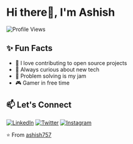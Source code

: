 # Hi there👋, I'm Ashish

![Profile Views](https://komarev.com/ghpvc/?username=ashish757&color=blue)

<!--
## 🚀 About Me

🎓 I'm a [Your Role/Title]  
💼 Currently working on: [Current Project/Job]  
🧠 Learning: [What you're currently learning]  
📫 Reach me at: ashishrajsingh75@gmail.com  
🌐 Portfolio: [Link to your portfolio or blog]/

-->
<!--
## 🛠️ Languages and Tools

![JavaScript](https://img.shields.io/badge/-JavaScript-black?style=flat-square&logo=javascript)
![React](https://img.shields.io/badge/-React-black?style=flat-square&logo=react)
![Node.js](https://img.shields.io/badge/-Node.js-black?style=flat-square&logo=node.js)
![Python](https://img.shields.io/badge/-Python-black?style=flat-square&logo=python)
![C++]([https://img.shields.io/badge/-C++-black?style=flat-square&logo=C++](https://logotyp.us/file/c-plus-plus.svg))
![Java](https://img.shields.io/badge/-Java-black?style=flat-square&logo=java)

---

## 📊 GitHub Stats

![Your GitHub stats](https://github-readme-stats.vercel.app/api?username=ashish757&show_icons=true&theme=radical&hide=prs)
![Top Languages](https://github-readme-stats.vercel.app/api/top-langs/?username=ashish757&layout=compact&theme=radical)

--->

## ✨ Fun Facts

- 🔭 I love contributing to open source projects
- 🌱 Always curious about new tech
- 🧩 Problem solving is my jam
- 🎮 Gamer in free time



## 📫 Let's Connect
[![LinkedIn](https://img.shields.io/badge/-LinkedIn-blue?style=flat-square&logo=linkedin)](https://linkedin.com/in/ashish757)
[![Twitter](https://img.shields.io/badge/-Twitter-blue?style=flat-square&logo=twitter)](https://twitter.com/ashish757)
[![Instagram](https://img.shields.io/badge/-Instagram-purple?style=flat-square&logo=instagram)](https://instagram.com/ashishh.raj.singh)


⭐️ From [ashish757](https://github.com/ashish757)

<!---
- 👋 Hi, It's Ashish. here
- 👀 I’m in Android Dev at least for now.. ✔
- 🌱 I’m currently doing Java 😉


ashish757/ashish757 is a ✨ special ✨ repository because its `README.md` (this file) appears on your GitHub profile.
You can click the Preview link to take a look at your changes.
--->

